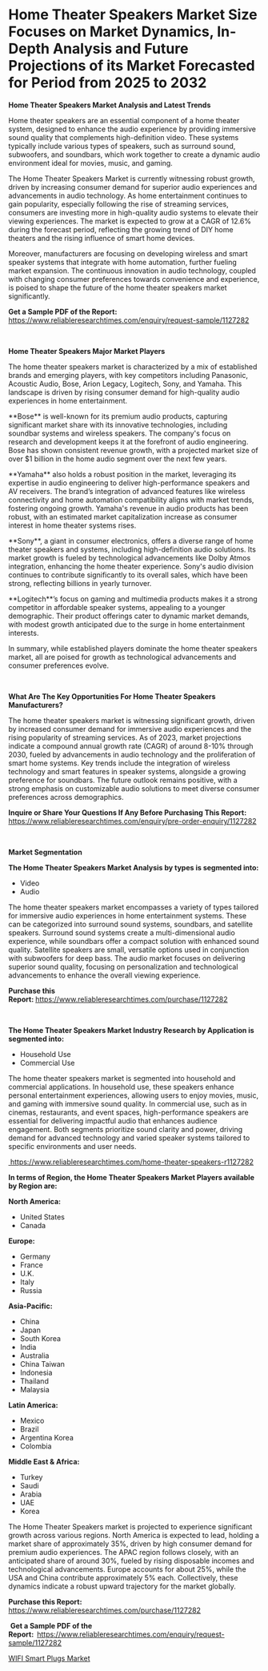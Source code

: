 <p><h1>Home Theater Speakers Market Size Focuses on Market Dynamics, In-Depth Analysis and Future Projections of its Market Forecasted for Period from 2025 to 2032</h1></p><p><strong>Home Theater Speakers Market Analysis and Latest Trends</strong></p>
<p><p>Home theater speakers are an essential component of a home theater system, designed to enhance the audio experience by providing immersive sound quality that complements high-definition video. These systems typically include various types of speakers, such as surround sound, subwoofers, and soundbars, which work together to create a dynamic audio environment ideal for movies, music, and gaming.</p><p>The Home Theater Speakers Market is currently witnessing robust growth, driven by increasing consumer demand for superior audio experiences and advancements in audio technology. As home entertainment continues to gain popularity, especially following the rise of streaming services, consumers are investing more in high-quality audio systems to elevate their viewing experiences. The market is expected to grow at a CAGR of 12.6% during the forecast period, reflecting the growing trend of DIY home theaters and the rising influence of smart home devices. </p><p>Moreover, manufacturers are focusing on developing wireless and smart speaker systems that integrate with home automation, further fueling market expansion. The continuous innovation in audio technology, coupled with changing consumer preferences towards convenience and experience, is poised to shape the future of the home theater speakers market significantly.</p></p>
<p><strong>Get a Sample PDF of the Report:&nbsp;</strong> <a href="https://www.reliableresearchtimes.com/enquiry/request-sample/1127282?utm_campaign=3187&utm_medium=2&utm_source=Github&utm_content=ia&utm_term=06042025&utm_id=home-theater-speakers">https://www.reliableresearchtimes.com/enquiry/request-sample/1127282</a></p>
<p>&nbsp;</p>
<p><strong>Home Theater Speakers Major Market Players</strong></p>
<p><p>The home theater speakers market is characterized by a mix of established brands and emerging players, with key competitors including Panasonic, Acoustic Audio, Bose, Arion Legacy, Logitech, Sony, and Yamaha. This landscape is driven by rising consumer demand for high-quality audio experiences in home entertainment.</p><p>**Bose** is well-known for its premium audio products, capturing significant market share with its innovative technologies, including soundbar systems and wireless speakers. The company's focus on research and development keeps it at the forefront of audio engineering. Bose has shown consistent revenue growth, with a projected market size of over $1 billion in the home audio segment over the next few years.</p><p>**Yamaha** also holds a robust position in the market, leveraging its expertise in audio engineering to deliver high-performance speakers and AV receivers. The brand’s integration of advanced features like wireless connectivity and home automation compatibility aligns with market trends, fostering ongoing growth. Yamaha's revenue in audio products has been robust, with an estimated market capitalization increase as consumer interest in home theater systems rises.</p><p>**Sony**, a giant in consumer electronics, offers a diverse range of home theater speakers and systems, including high-definition audio solutions. Its market growth is fueled by technological advancements like Dolby Atmos integration, enhancing the home theater experience. Sony's audio division continues to contribute significantly to its overall sales, which have been strong, reflecting billions in yearly turnover.</p><p>**Logitech**’s focus on gaming and multimedia products makes it a strong competitor in affordable speaker systems, appealing to a younger demographic. Their product offerings cater to dynamic market demands, with modest growth anticipated due to the surge in home entertainment interests.</p><p>In summary, while established players dominate the home theater speakers market, all are poised for growth as technological advancements and consumer preferences evolve.</p></p>
<p>&nbsp;</p>
<p><strong>What Are The Key Opportunities For Home Theater Speakers Manufacturers?</strong></p>
<p><p>The home theater speakers market is witnessing significant growth, driven by increased consumer demand for immersive audio experiences and the rising popularity of streaming services. As of 2023, market projections indicate a compound annual growth rate (CAGR) of around 8-10% through 2030, fueled by advancements in audio technology and the proliferation of smart home systems. Key trends include the integration of wireless technology and smart features in speaker systems, alongside a growing preference for soundbars. The future outlook remains positive, with a strong emphasis on customizable audio solutions to meet diverse consumer preferences across demographics.</p></p>
<p><strong>Inquire or Share Your Questions If Any Before Purchasing This Report:</strong> <a href="https://www.reliableresearchtimes.com/enquiry/pre-order-enquiry/1127282?utm_campaign=3187&utm_medium=2&utm_source=Github&utm_content=ia&utm_term=06042025&utm_id=home-theater-speakers">https://www.reliableresearchtimes.com/enquiry/pre-order-enquiry/1127282</a></p>
<p>&nbsp;</p>
<p><strong>Market Segmentation</strong></p>
<p><strong>The Home Theater Speakers Market Analysis by types is segmented into:</strong></p>
<p><ul><li>Video</li><li>Audio</li></ul></p>
<p><p>The home theater speakers market encompasses a variety of types tailored for immersive audio experiences in home entertainment systems. These can be categorized into surround sound systems, soundbars, and satellite speakers. Surround sound systems create a multi-dimensional audio experience, while soundbars offer a compact solution with enhanced sound quality. Satellite speakers are small, versatile options used in conjunction with subwoofers for deep bass. The audio market focuses on delivering superior sound quality, focusing on personalization and technological advancements to enhance the overall viewing experience.</p></p>
<p><strong>Purchase this Report:&nbsp;</strong><a href="https://www.reliableresearchtimes.com/purchase/1127282?utm_campaign=3187&utm_medium=2&utm_source=Github&utm_content=ia&utm_term=06042025&utm_id=home-theater-speakers">https://www.reliableresearchtimes.com/purchase/1127282</a></p>
<p>&nbsp;</p>
<p><strong>The Home Theater Speakers Market Industry Research by Application is segmented into:</strong></p>
<p><ul><li>Household Use</li><li>Commercial Use</li></ul></p>
<p><p>The home theater speakers market is segmented into household and commercial applications. In household use, these speakers enhance personal entertainment experiences, allowing users to enjoy movies, music, and gaming with immersive sound quality. In commercial use, such as in cinemas, restaurants, and event spaces, high-performance speakers are essential for delivering impactful audio that enhances audience engagement. Both segments prioritize sound clarity and power, driving demand for advanced technology and varied speaker systems tailored to specific environments and user needs.</p></p>
<p><a href="https://www.reliableresearchtimes.com/home-theater-speakers-r1127282?utm_campaign=3187&utm_medium=2&utm_source=Github&utm_content=ia&utm_term=06042025&utm_id=home-theater-speakers">&nbsp;https://www.reliableresearchtimes.com/home-theater-speakers-r1127282</a></p>
<p><strong>In terms of Region, the Home Theater Speakers Market Players available by Region are:</strong></p>
<p>
    <p> <strong> North America: </strong>
        <ul>
            <li>United States</li>
            <li>Canada</li>
        </ul>
        </p> 
    <p> <strong> Europe: </strong>
        <ul>
            <li>Germany</li>
            <li>France</li>
            <li>U.K.</li>
            <li>Italy</li>
            <li>Russia</li>
        </ul>
        </p> 
    <p> <strong> Asia-Pacific: </strong>
        <ul>
            <li>China</li>
            <li>Japan</li>
            <li>South Korea</li>
            <li>India</li>
            <li>Australia</li>
            <li>China Taiwan</li>
            <li>Indonesia</li>
            <li>Thailand</li>
            <li>Malaysia</li>
        </ul>
        </p> 
    <p> <strong> Latin America: </strong>
        <ul>
            <li>Mexico</li>
            <li>Brazil</li>
            <li>Argentina Korea</li>
            <li>Colombia</li>
        </ul>
        </p> 
    <p> <strong> Middle East & Africa: </strong>
        <ul>
            <li>Turkey</li>
            <li>Saudi</li>
            <li>Arabia</li>
            <li>UAE</li>
            <li>Korea</li>
        </ul>
    </p>
    </p>
<p><p>The Home Theater Speakers market is projected to experience significant growth across various regions. North America is expected to lead, holding a market share of approximately 35%, driven by high consumer demand for premium audio experiences. The APAC region follows closely, with an anticipated share of around 30%, fueled by rising disposable incomes and technological advancements. Europe accounts for about 25%, while the USA and China contribute approximately 5% each. Collectively, these dynamics indicate a robust upward trajectory for the market globally.</p></p>
<p><strong>Purchase this Report: </strong><a href="https://www.reliableresearchtimes.com/purchase/1127282?utm_campaign=3187&utm_medium=2&utm_source=Github&utm_content=ia&utm_term=06042025&utm_id=home-theater-speakers">https://www.reliableresearchtimes.com/purchase/1127282</a></p>
<p>&nbsp;<strong>Get a Sample PDF of the Report:&nbsp;&nbsp;</strong><a href="https://www.reliableresearchtimes.com/enquiry/request-sample/1127282?utm_campaign=3187&utm_medium=2&utm_source=Github&utm_content=ia&utm_term=06042025&utm_id=home-theater-speakers">https://www.reliableresearchtimes.com/enquiry/request-sample/1127282</a></p>
<p><strong></strong></p>
<p><p><a href="https://github.com/peggiputra7o/Market-Research-Report-List-1/blob/main/wifi-smart-plugs-market.md?utm_campaign=3187&utm_medium=2&utm_source=Github&utm_content=ia&utm_term=06042025&utm_id=home-theater-speakers">WIFI Smart Plugs Market</a></p></p>